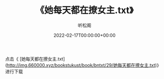 ﻿---
title:  《她每天都在撩女主.txt》
date:   2022-02-17T00:00:00+00:00
author: 听松阁
layout: post
permalink: /她每天都在撩女主/
categories: 小说
tags: [小说]
---

点击《 [她每天都在撩女主.txt](<a href="http://img.660000.xyz/bookstukust/book/bntxt/29/" target=_blank>http://img.660000.xyz/bookstukust/book/bntxt/29/她每天都在撩女主.txt)》进行下载